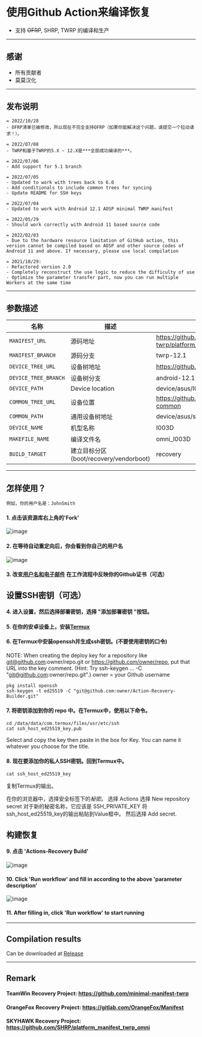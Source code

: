 # 使用Github Action来编译恢复

- 支持 ~~OFRP~~, SHRP, TWRP 的编译和生产

---

## 感谢
- 所有贡献者
- 莫莫汉化

---

## 发布说明
```
= 2022/10/28
- OFRP清单已被修改，所以现在不完全支持OFRP（如果你能解决这个问题，请提交一个拉动请求！）。

= 2022/07/08
- TWRP和基于TWRP的5.X ~ 12.X是***全部成功编译的***。

= 2022/07/06
- Add support for 5.1 branch

= 2022/07/05
- Updated to work with trees back to 6.0
- Add conditionals to include common trees for syncing
- Update README for SSH keys

= 2022/07/04
- Updated to work with Android 12.1 AOSP minimal TWRP manifest

= 2022/05/29
- Should work correctly with Android 11 based source code

= 2022/02/03
- Due to the hardware resource limitation of GitHub action, this version cannot be compiled based on AOSP and other source codes of Android 11 and above. If necessary, please use local compilation

= 2021/10/29: 
- Refactored version 2.0
- Completely reconstruct the use logic to reduce the difficulty of use
- Optimize the parameter transfer part, now you can run multiple Workers at the same time
```

-----

## 参数描述

| 名称 | 描述 | 示例 |
| ------------ | -------------------- | ------------ |
| `MANIFEST_URL` | 源码地址 | https://github.com/minimal-manifest-twrp/platform_manifest_twrp_aosp.git |
| `MANIFEST_BRANCH` | 源码分支 | twrp-12.1 |
| `DEVICE_TREE_URL` | 设备树地址 | https://github.com/TeamWin/android_device_asus_I003D |
| `DEVICE_TREE_BRANCH` | 设备树分支 | android-12.1 |
| `DEVICE_PATH` | Device location | device/asus/I003D |
| `COMMON_TREE_URL` | 设备位置 | https://github.com/TeamWin/android_device_asus_sm8250-common |
| `COMMON_PATH` | 通用设备树地址 | device/asus/sm8250-common |
| `DEVICE_NAME` | 机型名称 | I003D |
| `MAKEFILE_NAME` | 编译文件名 | omni_I003D |
| `BUILD_TARGET` | 建立目标分区 (boot/recovery/vendorboot) | recovery |

-----

## 怎样使用？
```
例如，你的用户名是：JohnSmith
```
#### 1. 点击该资源库右上角的'Fork'
![image](https://user-images.githubusercontent.com/37921907/177914706-c92476c5-7e14-4fb3-be94-0c8a11dae874.png)
#### 2. 在等待自动重定向后，你会看到你自己的用户名
![image](https://user-images.githubusercontent.com/37921907/177915106-5bde6fc9-303c-479e-b290-22b48efd1e4e.png)
#### 3. 改变[用户名和电子邮件](https://github.com/CaptainThrowback/Action-Recovery-Builder/blob/main/.github/workflows/Recovery%20Build.yml#L100-L101) 在工作流程中反映你的Github证书（可选）
## 设置SSH密钥（可选）
#### 4. 进入设置，然后选择部署密钥，选择 "添加部署密钥 "按钮。

#### 5. 在你的安卓设备上，安装[Termux](https://github.com/termux/termux-app/releases)

#### 6. 在Termux中安装openssh并生成ssh密钥。(不要使用密钥的口令)
NOTE: When creating the deploy key for a repository like git@github.com:owner/repo.git or https://github.com/owner/repo, put that URL into the key comment. (Hint: Try ssh-keygen ... -C "git@github.com:owner/repo.git".)
owner = your Github username
```
pkg install openssh
ssh-keygen -t ed25519 -C "git@github.com:owner/Action-Recovery-Builder.git"
```
#### 7. 将密钥添加到你的 repo 中。在Termux中，使用以下命令。
```
cd /data/data/com.termux/files/usr/etc/ssh
cat ssh_host_ed25519_key.pub
```
  Select and copy the key then paste in the box for Key.
  You can name it whatever you choose for the title.

#### 8. 现在要添加你的私人SSH密钥。回到Termux中。
```
cat ssh_host_ed25519_key
```
   复制Termux的输出。

   在你的浏览器中，选择安全标签下的*秘密*。
   选择 Actions
   选择 New repository secret
   对于新的秘密名称，它应该是 SSH_PRIVATE_KEY
   将ssh_host_ed25519_key的输出粘贴到Value框中。
   然后选择 Add secret.

## 构建恢复
#### 9. 点击 'Actions-Recovery Build'
![image](https://user-images.githubusercontent.com/37921907/177915304-8731ed80-1d49-48c9-9848-70d0ac8f2720.png)
#### 10. Click 'Run workflow' and fill in according to the above 'parameter description'
![image](https://user-images.githubusercontent.com/37921907/177915346-71c29149-78fb-4a00-996f-5d84ffc9eb8c.png)
#### 11. After filling in, click 'Run workflow' to start running

-----

## Compilation results
Can be downloaded at [Release](../../releases)

-----
## Remark

#### TeamWin Recovery Project: https://github.com/minimal-manifest-twrp
#### OrangeFox Recovery Project: https://gitlab.com/OrangeFox/Manifest
#### SKYHAWK Recovery Project: https://github.com/SHRP/platform_manifest_twrp_omni
